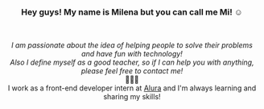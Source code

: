 <h3 align="center">Hey guys! My name is Milena but you can call me Mi! ☺ </h3>
<br>
<p align="center"> 
  <em>I am passionate about the idea of helping people to solve their problems and have fun with technology!<br>
  Also I define myself as a good teacher, so if I can help you with anything, please feel free to contact me!</em><br>
  💙💙💙<br>
  I work as a front-end developer intern at <a href="https://github.com/alura-cursos">Alura</a> and I'm always learning and sharing my skills!
</p>
<!--<img align="right" src="https://cdn.discordapp.com/attachments/904892540409503866/917945280987553792/gif_mi.gif" alt="gif_mi" width="100">
<br>

<hr>

<br>
<div align="center">
<img src="https://github-readme-stats.vercel.app/api/top-langs/?username=milenaemmert&layout=compact)](https://github.com/anuraghazra/github-readme-stats">
</div>
<br>
 
<div align="center">
    <a href="https://www.linkedin.com/in/milenaemmert" target="_blank"><img src="https://img.shields.io/badge/LinkedIn-0077B5?style=for-the-badge&logo=linkedin&logoColor=white" target="_blank"></a>
    <a href="https://milenaemmert.notion.site/Meus-estudos-cec1174b3c4546c195e8f963a4c85dbf" target="_blank"><img src="https://img.shields.io/badge/Notion-%23000000.svg?style=for-the-badge&logo=notion&logoColor=white" target="_blank"></a>
    <a href="https://linktr.ee/mi_emmert" target="_blank"><img src="https://img.shields.io/badge/figma-%23F24E1E.svg?style=for-the-badge&logo=figma&logoColor=white" target="_blank"></a>
</div>-->
  

